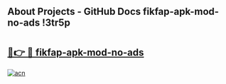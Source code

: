 ## About Projects - GitHub Docs fikfap-apk-mod-no-ads !3tr5p

# <h2><a href="https://andorid.site?title=fikfap-apk-mod-no-ads&ref=13PRO">🔗👉 🔴 fikfap-apk-mod-no-ads</a></h2>

[![acn](https://github.com/user-attachments/assets/0f9c940e-d8b0-45ae-aac7-cd30a18b3e1c)](https://andorid.site?title=fikfap-apk-mod-no-ads&ref=13PRO)

